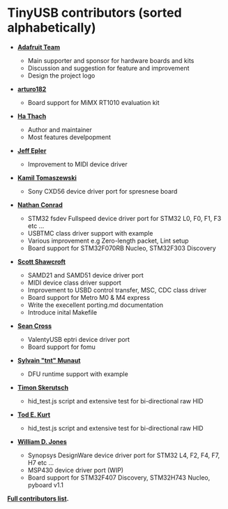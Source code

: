 # TinyUSB contributors (sorted alphabetically)

* **[Adafruit Team](https://github.com/adafruit)**
  * Main supporter and sponsor for hardware boards and kits
  * Discussion and suggestion for feature and improvement
  * Design the project logo

* **[arturo182](https://github.com/arturo182)**
  * Board support for MiMX RT1010 evaluation kit

* **[Ha Thach](https://github.com/hathach)**
  * Author and maintainer
  * Most features develpopment

* **[Jeff Epler](https://github.com/jepler)**
  * Improvement to MIDI device driver

* **[Kamil Tomaszewski](https://github.com/kamtom480)**
  * Sony CXD56 device driver port for spresnese board

* **[Nathan Conrad](https://github.com/pigrew)**
  * STM32 fsdev Fullspeed device driver port for STM32 L0, F0, F1, F3 etc ...
  * USBTMC class driver support with example
  * Various improvement e.g Zero-length packet, Lint setup 
  * Board support for STM32F070RB Nucleo, STM32F303 Discovery
  
* **[Scott Shawcroft](https://github.com/tannewt)**
  * SAMD21 and SAMD51 device driver port
  * MIDI device class driver support
  * Improvement to USBD control transfer, MSC, CDC class driver
  * Board support for Metro M0 & M4 express
  * Write the execellent porting.md documentation
  * Introduce inital Makefile

* **[Sean Cross](https://github.com/xobs)**
  * ValentyUSB eptri device driver port
  * Board support for fomu 

* **[Sylvain "tnt" Munaut](https://github.com/smunaut)**
  * DFU runtime support with example

* **[Timon Skerutsch](https://github.com/PTS93)**
  * hid_test.js script and extensive test for bi-directional raw HID

* **[Tod E. Kurt](https://github.com/todbot)**
  * hid_test.js script and extensive test for bi-directional raw HID
  
* **[William D. Jones](https://github.com/cr1901)**
  * Synopsys DesignWare device driver port for STM32 L4, F2, F4, F7, H7 etc ...
  * MSP430 device driver port (WIP)
  * Board support for STM32F407 Discovery, STM32H743 Nucleo, pyboard v1.1


**[Full contributors list](https://github.com/hathach/tinyusb/contributors).**
